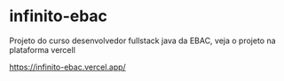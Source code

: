 # infinito-ebac
Projeto do curso desenvolvedor fullstack java da EBAC, veja o projeto na plataforma vercell 

https://infinito-ebac.vercel.app/
